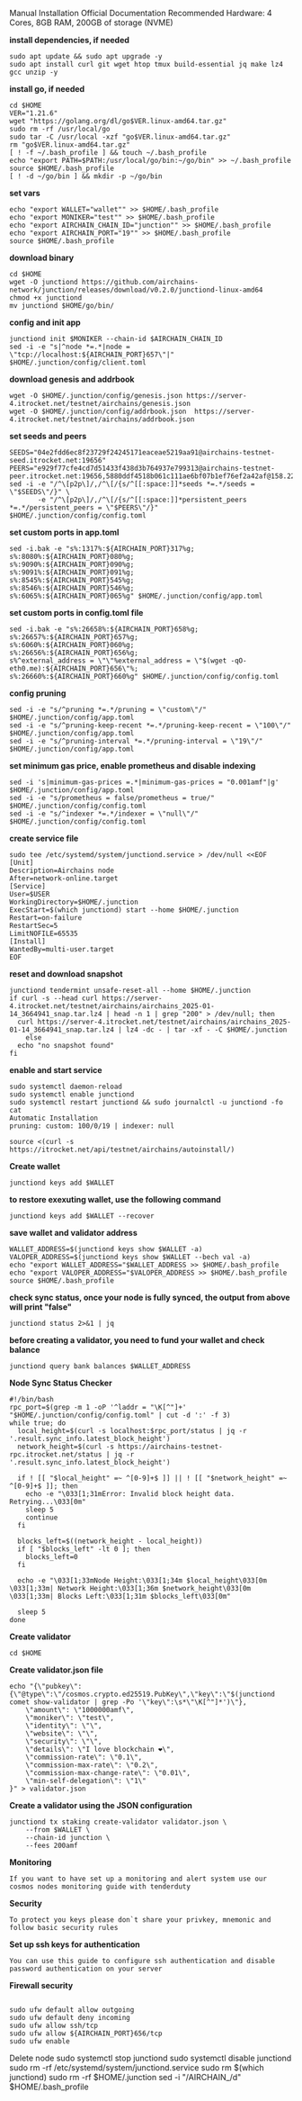 Manual Installation
Official Documentation
Recommended Hardware: 4 Cores, 8GB RAM, 200GB of storage (NVME)

**install dependencies, if needed**
```
sudo apt update && sudo apt upgrade -y
sudo apt install curl git wget htop tmux build-essential jq make lz4 gcc unzip -y
```


**install go, if needed**
```
cd $HOME
VER="1.21.6"
wget "https://golang.org/dl/go$VER.linux-amd64.tar.gz"
sudo rm -rf /usr/local/go
sudo tar -C /usr/local -xzf "go$VER.linux-amd64.tar.gz"
rm "go$VER.linux-amd64.tar.gz"
[ ! -f ~/.bash_profile ] && touch ~/.bash_profile
echo "export PATH=$PATH:/usr/local/go/bin:~/go/bin" >> ~/.bash_profile
source $HOME/.bash_profile
[ ! -d ~/go/bin ] && mkdir -p ~/go/bin
```

**set vars**
```
echo "export WALLET="wallet"" >> $HOME/.bash_profile
echo "export MONIKER="test"" >> $HOME/.bash_profile
echo "export AIRCHAIN_CHAIN_ID="junction"" >> $HOME/.bash_profile
echo "export AIRCHAIN_PORT="19"" >> $HOME/.bash_profile
source $HOME/.bash_profile
```

**download binary**
```
cd $HOME
wget -O junctiond https://github.com/airchains-network/junction/releases/download/v0.2.0/junctiond-linux-amd64
chmod +x junctiond
mv junctiond $HOME/go/bin/
```

**config and init app**
```
junctiond init $MONIKER --chain-id $AIRCHAIN_CHAIN_ID 
sed -i -e "s|^node *=.*|node = \"tcp://localhost:${AIRCHAIN_PORT}657\"|" $HOME/.junction/config/client.toml
```

**download genesis and addrbook**
```
wget -O $HOME/.junction/config/genesis.json https://server-4.itrocket.net/testnet/airchains/genesis.json
wget -O $HOME/.junction/config/addrbook.json  https://server-4.itrocket.net/testnet/airchains/addrbook.json
```

**set seeds and peers**
```
SEEDS="04e2fdd6ec8f23729f24245171eaceae5219aa91@airchains-testnet-seed.itrocket.net:19656"
PEERS="e929f77cfe4cd7d51433f438d3b764937e799313@airchains-testnet-peer.itrocket.net:19656,5880ddf4518b061c111ae6bf07b1ef76ef2a42af@158.220.100.154:26656,2cac83c991358faf89f0c1bb40d94563609e00d9@65.109.84.33:26756,976a0fe0a0fa205478beb66addaae3842907c3f6@37.27.48.77:32656,e00222e8db843c99acafe0a6dc0aebd3a95e813f@65.108.233.73:19656,d5ded9ed366f251a59c85f84ed1fa825cceb0d97@[2a01:4f8:221:158e::2]:13656,b419d23f56a6a5403319399ed38b6b93138210a1@95.217.200.98:31656,a9ee14aac08cd57715086fd6759371cc434b4bcd@[2a01:4f8:171:325::2]:26656,aaf57c42eb1a53b487443088db025a5d05f78159@[2a01:4f9:3051:19c2::2]:13756,3250f8c73d5ded86fa5d0a7b78e84715b9c03643@88.198.46.55:19656,5717aadf2f21e223012a1ab27e21307f510037c3@[2a01:4f8:262:121c::2]:13756"
sed -i -e "/^\[p2p\]/,/^\[/{s/^[[:space:]]*seeds *=.*/seeds = \"$SEEDS\"/}" \
       -e "/^\[p2p\]/,/^\[/{s/^[[:space:]]*persistent_peers *=.*/persistent_peers = \"$PEERS\"/}" $HOME/.junction/config/config.toml
```

**set custom ports in app.toml**
```
sed -i.bak -e "s%:1317%:${AIRCHAIN_PORT}317%g;
s%:8080%:${AIRCHAIN_PORT}080%g;
s%:9090%:${AIRCHAIN_PORT}090%g;
s%:9091%:${AIRCHAIN_PORT}091%g;
s%:8545%:${AIRCHAIN_PORT}545%g;
s%:8546%:${AIRCHAIN_PORT}546%g;
s%:6065%:${AIRCHAIN_PORT}065%g" $HOME/.junction/config/app.toml
```
**set custom ports in config.toml file**
```
sed -i.bak -e "s%:26658%:${AIRCHAIN_PORT}658%g;
s%:26657%:${AIRCHAIN_PORT}657%g;
s%:6060%:${AIRCHAIN_PORT}060%g;
s%:26656%:${AIRCHAIN_PORT}656%g;
s%^external_address = \"\"%external_address = \"$(wget -qO- eth0.me):${AIRCHAIN_PORT}656\"%;
s%:26660%:${AIRCHAIN_PORT}660%g" $HOME/.junction/config/config.toml
```

**config pruning**
```
sed -i -e "s/^pruning *=.*/pruning = \"custom\"/" $HOME/.junction/config/app.toml 
sed -i -e "s/^pruning-keep-recent *=.*/pruning-keep-recent = \"100\"/" $HOME/.junction/config/app.toml
sed -i -e "s/^pruning-interval *=.*/pruning-interval = \"19\"/" $HOME/.junction/config/app.toml
```

**set minimum gas price, enable prometheus and disable indexing**
```
sed -i 's|minimum-gas-prices =.*|minimum-gas-prices = "0.001amf"|g' $HOME/.junction/config/app.toml
sed -i -e "s/prometheus = false/prometheus = true/" $HOME/.junction/config/config.toml
sed -i -e "s/^indexer *=.*/indexer = \"null\"/" $HOME/.junction/config/config.toml
```

**create service file**
```
sudo tee /etc/systemd/system/junctiond.service > /dev/null <<EOF
[Unit]
Description=Airchains node
After=network-online.target
[Service]
User=$USER
WorkingDirectory=$HOME/.junction
ExecStart=$(which junctiond) start --home $HOME/.junction
Restart=on-failure
RestartSec=5
LimitNOFILE=65535
[Install]
WantedBy=multi-user.target
EOF
```
**reset and download snapshot**
```
junctiond tendermint unsafe-reset-all --home $HOME/.junction
if curl -s --head curl https://server-4.itrocket.net/testnet/airchains/airchains_2025-01-14_3664941_snap.tar.lz4 | head -n 1 | grep "200" > /dev/null; then
  curl https://server-4.itrocket.net/testnet/airchains/airchains_2025-01-14_3664941_snap.tar.lz4 | lz4 -dc - | tar -xf - -C $HOME/.junction
    else
  echo "no snapshot found"
fi
```

**enable and start service**
```
sudo systemctl daemon-reload
sudo systemctl enable junctiond
sudo systemctl restart junctiond && sudo journalctl -u junctiond -fo cat
Automatic Installation
pruning: custom: 100/0/19 | indexer: null

source <(curl -s https://itrocket.net/api/testnet/airchains/autoinstall/)
```
**Create wallet**
```
junctiond keys add $WALLET
```

**to restore exexuting wallet, use the following command**
```
junctiond keys add $WALLET --recover
```

**save wallet and validator address**
```
WALLET_ADDRESS=$(junctiond keys show $WALLET -a)
VALOPER_ADDRESS=$(junctiond keys show $WALLET --bech val -a)
echo "export WALLET_ADDRESS="$WALLET_ADDRESS >> $HOME/.bash_profile
echo "export VALOPER_ADDRESS="$VALOPER_ADDRESS >> $HOME/.bash_profile
source $HOME/.bash_profile
```

**check sync status, once your node is fully synced, the output from above will print "false"**
```
junctiond status 2>&1 | jq 
```

**before creating a validator, you need to fund your wallet and check balance**
```
junctiond query bank balances $WALLET_ADDRESS
```

**Node Sync Status Checker**
```
#!/bin/bash
rpc_port=$(grep -m 1 -oP '^laddr = "\K[^"]+' "$HOME/.junction/config/config.toml" | cut -d ':' -f 3)
while true; do
  local_height=$(curl -s localhost:$rpc_port/status | jq -r '.result.sync_info.latest_block_height')
  network_height=$(curl -s https://airchains-testnet-rpc.itrocket.net/status | jq -r '.result.sync_info.latest_block_height')

  if ! [[ "$local_height" =~ ^[0-9]+$ ]] || ! [[ "$network_height" =~ ^[0-9]+$ ]]; then
    echo -e "\033[1;31mError: Invalid block height data. Retrying...\033[0m"
    sleep 5
    continue
  fi

  blocks_left=$((network_height - local_height))
  if [ "$blocks_left" -lt 0 ]; then
    blocks_left=0
  fi

  echo -e "\033[1;33mNode Height:\033[1;34m $local_height\033[0m \033[1;33m| Network Height:\033[1;36m $network_height\033[0m \033[1;33m| Blocks Left:\033[1;31m $blocks_left\033[0m"

  sleep 5
done
```

**Create validator**
```
cd $HOME
```

**Create validator.json file**
```
echo "{\"pubkey\":{\"@type\":\"/cosmos.crypto.ed25519.PubKey\",\"key\":\"$(junctiond comet show-validator | grep -Po '\"key\":\s*\"\K[^"]*')\"},
    \"amount\": \"1000000amf\",
    \"moniker\": \"test\",
    \"identity\": \"\",
    \"website\": \"\",
    \"security\": \"\",
    \"details\": \"I love blockchain ❤️\",
    \"commission-rate\": \"0.1\",
    \"commission-max-rate\": \"0.2\",
    \"commission-max-change-rate\": \"0.01\",
    \"min-self-delegation\": \"1\"
}" > validator.json
```

**Create a validator using the JSON configuration**
```
junctiond tx staking create-validator validator.json \
    --from $WALLET \
    --chain-id junction \
	--fees 200amf
```

**Monitoring**
```
If you want to have set up a monitoring and alert system use our cosmos nodes monitoring guide with tenderduty
```

**Security**
```
To protect you keys please don`t share your privkey, mnemonic and follow basic security rules
```

**Set up ssh keys for authentication**
```
You can use this guide to configure ssh authentication and disable password authentication on your server
```

**Firewall security**
```

sudo ufw default allow outgoing 
sudo ufw default deny incoming 
sudo ufw allow ssh/tcp 
sudo ufw allow ${AIRCHAIN_PORT}656/tcp
sudo ufw enable
```
Delete node
sudo systemctl stop junctiond
sudo systemctl disable junctiond
sudo rm -rf /etc/systemd/system/junctiond.service
sudo rm $(which junctiond)
sudo rm -rf $HOME/.junction
sed -i "/AIRCHAIN_/d" $HOME/.bash_profile
